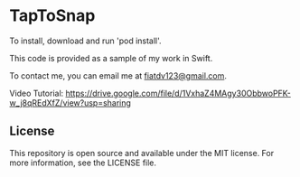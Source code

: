 # TapToSnap

To install, download and run 'pod install'.

This code is provided as a sample of my work in Swift.

To contact me, you can email me at fiatdv123@gmail.com.

Video Tutorial: https://drive.google.com/file/d/1VxhaZ4MAgy30ObbwoPFK-w_j8qREdXfZ/view?usp=sharing

## License

This repository is open source and available under the MIT license. For more information, see the LICENSE file.

